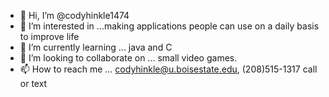 - 👋 Hi, I’m @codyhinkle1474
- 👀 I’m interested in ...making applications people can use on a daily basis to improve life
- 🌱 I’m currently learning ... java and C
- 💞️ I’m looking to collaborate on ... small video games.  
- 📫 How to reach me ... codyhinkle@u.boisestate.edu, (208)515-1317 call or text

<!---
codyhinkle1474/codyhinkle1474 is a ✨ special ✨ repository because its `README.md` (this file) appears on your GitHub profile.
You can click the Preview link to take a look at your changes.
--->
